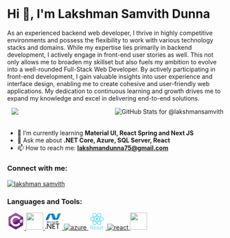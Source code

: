 # Hi 👋, I'm Lakshman Samvith Dunna

As an experienced backend web developer, I thrive in highly competitive environments and possess the flexibility to work with various technology stacks and domains. While my expertise lies primarily in backend development, I actively engage in front-end user stories as well. This not only allows me to broaden my skillset but also fuels my ambition to evolve into a well-rounded Full-Stack Web Developer. By actively participating in front-end development, I gain valuable insights into user experience and interface design, enabling me to create cohesive and user-friendly web applications. My dedication to continuous learning and growth drives me to expand my knowledge and excel in delivering end-to-end solutions.

<div>
  <img
  align="right"
  alt="GitHub Stats for @lakshmansamvith"
  src="https://github-readme-stats.vercel.app/api?username=lakshmansamvith&theme=shades-of-purple&show_icons=true&count_private=true&hide_title=true"
  title="Umm, it'll get better"/>
 <img height="170" src="https://github-readme-stats-sigma-five.vercel.app/api/top-langs/?username=lakshmansamvith&layout=compact&langs_count=16&theme=dracula" style="margin-left: 10px;" />
</div>

<br/> 


- 🌱 I’m currently learning **Material UI, React Spring and Next JS**
- 💬 Ask me about **.NET Core, Azure, SQL Server, React**
- 📫 How to reach me: **lakshmandunna75@gmail.com**

### Connect with me:
<p align="left">
  <a href="https://www.linkedin.com/in/lakshman-samvith-163650150/" target="blank">
    <img align="center" src="https://raw.githubusercontent.com/rahuldkjain/github-profile-readme-generator/master/src/images/icons/Social/linked-in-alt.svg" alt="lakshman samvith" height="30" width="40" />
  </a>
</p>

### Languages and Tools:

<p align="left">

<a href="https://www.w3schools.com/cs/" target="_blank" rel="noreferrer">
  <img src="https://raw.githubusercontent.com/devicons/devicon/master/icons/csharp/csharp-original.svg" alt="csharp" width="40" height="40"/>
</a>
<a href= https://developer.mozilla.org/en-US/docs/Web/JavaScript target="_blank" rel="noreferrer" >
  <img src="https://cdn.jsdelivr.net/gh/devicons/devicon/icons/javascript/javascript-plain.svg"  width ="40" height="40" color = #fff/>
</a>
<a href="https://dotnet.microsoft.com/" target="_blank" rel="noreferrer">
  <img src="https://raw.githubusercontent.com/devicons/devicon/master/icons/dot-net/dot-net-original-wordmark.svg" alt="dotnet" width="40" height="40"/>
</a>
<a href="https://azure.microsoft.com/en-in/" target="_blank" rel="noreferrer">
  <img src="https://www.vectorlogo.zone/logos/microsoft_azure/microsoft_azure-icon.svg" alt="azure" width="40" height="40"/>
</a>
<a href="https://reactjs.org/" target="_blank" rel="noreferrer">
  <img src="https://raw.githubusercontent.com/devicons/devicon/master/icons/react/react-original-wordmark.svg" alt="react" width="40" height="40"/>
</a>
<a href="https://redux.js.org/" target="_blank" rel="noreferrer">
  <img src="https://cdn.jsdelivr.net/gh/devicons/devicon/icons/redux/redux-original.svg" alt="react" width="40" height="40"/>
</a>
<a href="https://www.python.org/" target="_blank" rel="noreferrer">
  <img src="https://cdn.jsdelivr.net/gh/devicons/devicon/icons/python/python-original.svg" width="40" height="40"  />
</a>






